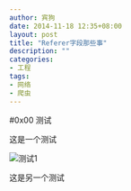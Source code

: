 ```yaml
---
author: 宾狗
date: 2014-11-18 12:35+08:00
layout: post
title: "Referer字段那些事"
description: ""
categories:
- 工程
tags:
- 网络
- 爬虫
---
```

#0x00 测试

<script src="/assets/js/RefererKiller.js"></script>

这是一个测试

![测试1](http://a.hiphotos.bdimg.com/wisegame/pic/item/9e1f4134970a304edd48ccfdd2c8a786c9175c4b.jpg)


这是另一个测试

<div id="noreferer">
</div>

<script>
document.getElementById('noreferer').innerHTML = ReferrerKiller.imageHtml('http://a.hiphotos.bdimg.com/wisegame/pic/item/9e1f4134970a304edd48ccfdd2c8a786c9175c4b.jpg');
</script>
